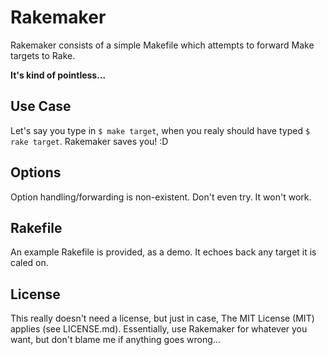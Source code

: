 # Rakemaker

Rakemaker consists of a simple Makefile which attempts to forward Make targets to Rake.

**It's kind of pointless...**

## Use Case

Let's say you type in `$ make target`, when you realy should have typed `$ rake target`.  Rakemaker saves you! :D

## Options

Option handling/forwarding is non-existent. Don't even try. It won't work.

## Rakefile

An example Rakefile is provided, as a demo.  It echoes back any target it is caled on.

## License

This really doesn't need a license, but just in case, The MIT License (MIT) applies (see LICENSE.md).
Essentially, use Rakemaker for whatever you want, but don't blame me if anything goes wrong...